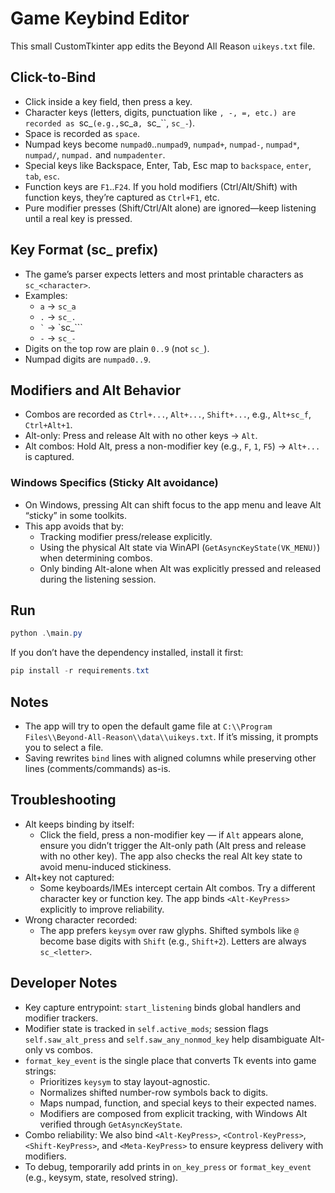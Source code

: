 # Game Keybind Editor

This small CustomTkinter app edits the Beyond All Reason `uikeys.txt` file.

## Click-to-Bind
- Click inside a key field, then press a key.
- Character keys (letters, digits, punctuation like `, -, =, etc.) are recorded as `sc_<char>` (e.g., `sc_a`, `sc_``, `sc_-`).
- Space is recorded as `space`.
- Numpad keys become `numpad0`..`numpad9`, `numpad+`, `numpad-`, `numpad*`, `numpad/`, `numpad.` and `numpadenter`.
- Special keys like Backspace, Enter, Tab, Esc map to `backspace`, `enter`, `tab`, `esc`.
- Function keys are `F1`..`F24`. If you hold modifiers (Ctrl/Alt/Shift) with function keys, they’re captured as `Ctrl+F1`, etc.
- Pure modifier presses (Shift/Ctrl/Alt alone) are ignored—keep listening until a real key is pressed.

## Key Format (sc_ prefix)
- The game’s parser expects letters and most printable characters as `sc_<character>`.
- Examples:
	- `a` → `sc_a`
	- `.` → `sc_.`
	- `` ` `` → `sc_```
	- `-` → `sc_-`
- Digits on the top row are plain `0..9` (not `sc_`).
- Numpad digits are `numpad0..9`.

## Modifiers and Alt Behavior
- Combos are recorded as `Ctrl+...`, `Alt+...`, `Shift+...`, e.g., `Alt+sc_f`, `Ctrl+Alt+1`.
- Alt-only: Press and release Alt with no other keys → `Alt`.
- Alt combos: Hold Alt, press a non-modifier key (e.g., `F`, `1`, `F5`) → `Alt+...` is captured.

### Windows Specifics (Sticky Alt avoidance)
- On Windows, pressing Alt can shift focus to the app menu and leave Alt “sticky” in some toolkits.
- This app avoids that by:
	- Tracking modifier press/release explicitly.
	- Using the physical Alt state via WinAPI (`GetAsyncKeyState(VK_MENU)`) when determining combos.
	- Only binding Alt-alone when Alt was explicitly pressed and released during the listening session.

## Run
```powershell
python .\main.py
```

If you don’t have the dependency installed, install it first:
```powershell
pip install -r requirements.txt
```

## Notes
- The app will try to open the default game file at `C:\\Program Files\\Beyond-All-Reason\\data\\uikeys.txt`. If it’s missing, it prompts you to select a file.
- Saving rewrites `bind` lines with aligned columns while preserving other lines (comments/commands) as-is.

## Troubleshooting
- Alt keeps binding by itself:
	- Click the field, press a non-modifier key — if `Alt` appears alone, ensure you didn’t trigger the Alt-only path (Alt press and release with no other key). The app also checks the real Alt key state to avoid menu-induced stickiness.
- Alt+key not captured:
	- Some keyboards/IMEs intercept certain Alt combos. Try a different character key or function key. The app binds `<Alt-KeyPress>` explicitly to improve reliability.
- Wrong character recorded:
	- The app prefers `keysym` over raw glyphs. Shifted symbols like `@` become base digits with `Shift` (e.g., `Shift+2`). Letters are always `sc_<letter>`.

## Developer Notes
- Key capture entrypoint: `start_listening` binds global handlers and modifier trackers.
- Modifier state is tracked in `self.active_mods`; session flags `self.saw_alt_press` and `self.saw_any_nonmod_key` help disambiguate Alt-only vs combos.
- `format_key_event` is the single place that converts Tk events into game strings:
	- Prioritizes `keysym` to stay layout-agnostic.
	- Normalizes shifted number-row symbols back to digits.
	- Maps numpad, function, and special keys to their expected names.
	- Modifiers are composed from explicit tracking, with Windows Alt verified through `GetAsyncKeyState`.
- Combo reliability: We also bind `<Alt-KeyPress>`, `<Control-KeyPress>`, `<Shift-KeyPress>`, and `<Meta-KeyPress>` to ensure keypress delivery with modifiers.
- To debug, temporarily add prints in `on_key_press` or `format_key_event` (e.g., keysym, state, resolved string).
